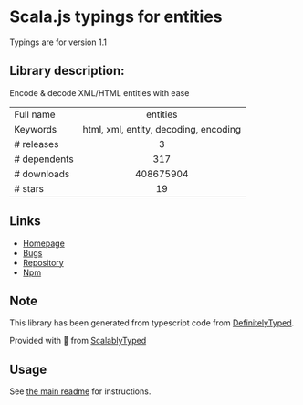 
# Scala.js typings for entities

Typings are for version 1.1

## Library description:
Encode & decode XML/HTML entities with ease

|                    |                 |
| ------------------ | :-------------: |
| Full name          | entities |
| Keywords           | html, xml, entity, decoding, encoding |
| # releases         | 3 |
| # dependents       | 317 |
| # downloads        | 408675904 |
| # stars            | 19 |

## Links
- [Homepage](https://github.com/fb55/entities#readme)
- [Bugs](https://github.com/fb55/entities/issues)
- [Repository](https://github.com/fb55/entities)
- [Npm](https://www.npmjs.com/package/entities)
    


## Note
This library has been generated from typescript code from [DefinitelyTyped](https://definitelytyped.org).

Provided with :purple_heart: from [ScalablyTyped](https://github.com/oyvindberg/ScalablyTyped)

## Usage
See [the main readme](../../readme.md) for instructions.


